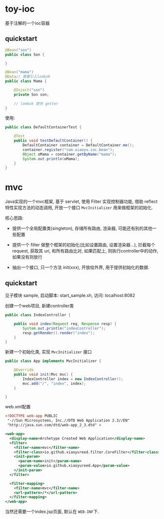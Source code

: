 # toy-ioc

基于注解的一个ioc容器

## quickstart

```java
@Bean("son")
public class Son {

}

@Bean("mama")
@Data// 需要引入lombok
public class Mama {

    @Inject("son")
    private Son son;
    
    // lombok 提供 getter
}
```

使用:

```java
public class DefaultContainerTest {

    @Test
    public void testDefaultContainer() {
        DefaultContainer container = DefaultContainer.me();
        container.register("com.xiaoyu.ioc.bean");
        Object oMama = container.getByName("mama");
        System.out.println(oMama);
    }
}
```

# mvc

Java实现的一个mvc框架, 基于 servlet, 使用 Filter 实现控制器功能, 借助 reflect 特性实现方法的动态调用, 开放一个接口 `MvcInitializer` 用来做框架的初始化.

核心思路:

- 提供一个全局配置类(singleton), 存储所有路由, 渲染器, 可能还有别的其他一些配置

- 提供一个 filter 做整个框架的初始化(比如设置路由, 设置渲染器...), 拦截每个 request, 获取其 uri, 和所有路由比对, 如果匹配上, 则执行controller中的动作, 如果没有则放行

- 抽出一个接口, 只一个方法 init(xxx), 开放给外界, 用于提供初始化的数据.

## quickstart

见子模块 sample, 启动脚本: start_sample.sh, 访问: localhost:8082

创建一个web项目, 新建controller类

```java
public class IndexController {

    public void index(Request req, Response resp) {
        System.out.println("indexController");
        resp.getRender().render("index");
    }
}
```

新建一个初始化类, 实现 `MvcInitializer` 接口

```java
public class App implements MvcInitializer {

    @Override
    public void init(Mvc mvc) {
        IndexController index = new IndexController();
        mvc.add("/", "index", index);
    }

}
```

web.xml配置

```xml
<!DOCTYPE web-app PUBLIC
 "-//Sun Microsystems, Inc.//DTD Web Application 2.3//EN"
 "http://java.sun.com/dtd/web-app_2_3.dtd" >

<web-app>
  <display-name>Archetype Created Web Application</display-name>
  <filter>
    <filter-name>mvc</filter-name>
    <filter-class>io.github.xiaoyureed.filter.CoreFilter</filter-class>
    <init-param>
      <param-name>init</param-name>
      <param-value>io.github.xiaoyureed.App</param-value>
    </init-param>
  </filter>

  <filter-mapping>
    <filter-name>mvc</filter-name>
    <url-pattern>/*</url-pattern>
  </filter-mapping>
</web-app>

```

当然还需要一个index.jsp页面, 默认在 `WEB-INF`下.





